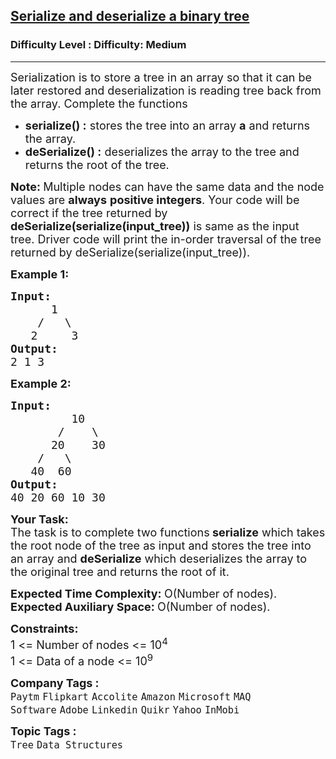 <h2><a href="https://www.geeksforgeeks.org/problems/serialize-and-deserialize-a-binary-tree/1?page=1&sprint=1dc57e2ec6cbc5b6ba56c01c88636a16&sortBy=submissions">Serialize and deserialize a binary tree</a></h2><h3>Difficulty Level : Difficulty: Medium</h3><hr><div class="problems_problem_content__Xm_eO"><p><span style="font-size: 18px;">Serialization is to store a tree in an array so that it can be later restored and deserialization is reading tree back from the array. Complete the functions</span></p>
<ul>
<li><span style="font-size: 18px;"><strong>serialize() :</strong>&nbsp;stores the tree into an array <strong>a</strong> and returns the array.</span></li>
<li><span style="font-size: 18px;"><strong>deSerialize() :</strong> deserializes the array to the tree and returns the root of the tree.</span></li>
</ul>
<p><span style="font-size: 18px;"><strong>Note: </strong>Multiple nodes can have the same data and the node values are <strong>always</strong> <strong>positive integers</strong>. Your code will be correct if the tree returned by <strong>deSerialize(serialize(input_tree))</strong> is same as the input tree. Driver code will print the in-order traversal of the tree returned by </span><span style="font-size: 18px;">deSerialize(serialize(input_tree)).</span></p>
<p><span style="font-size: 18px;"><strong>Example 1:</strong></span></p>
<pre><span style="font-size: 18px;"><strong>Input:
</strong>&nbsp; &nbsp;&nbsp; &nbsp;1
 &nbsp; &nbsp;/&nbsp; &nbsp;\
 &nbsp;&nbsp;2&nbsp; &nbsp;&nbsp;&nbsp;3
<strong>Output: <br></strong>2 1 3</span>
</pre>
<p><span style="font-size: 18px;"><strong>Example 2:</strong></span></p>
<pre><span style="font-size: 18px;"><strong>Input:
</strong>&nbsp; &nbsp; &nbsp; &nbsp; &nbsp;10
 &nbsp; &nbsp; &nbsp;&nbsp;/ &nbsp; &nbsp;\
 &nbsp; &nbsp;  20&nbsp; &nbsp; 30
 &nbsp;  /&nbsp;&nbsp; \
 &nbsp; 40&nbsp; 60
<strong>Output: <br></strong>40 20 60 10 30
</span></pre>
<p><span style="font-size: 18px;"><strong>Your Task:</strong><br>The task is to complete two&nbsp;functions<strong> serialize</strong> which takes the root node of the tree as input and stores the tree into an array&nbsp;and <strong>deSerialize</strong> which deserializes the array to the original tree and returns the root of it.</span></p>
<p><span style="font-size: 18px;"><strong>Expected Time Complexity:&nbsp;</strong>O(Number of nodes).<br><strong>Expected Auxiliary Space:&nbsp;</strong>O(Number of nodes).</span></p>
<p><span style="font-size: 18px;"><strong>Constraints:</strong><br>1 &lt;= Number of nodes &lt;= 10<sup>4</sup><br>1 &lt;= Data of a node &lt;= 10<sup>9</sup></span></p></div><p><span style=font-size:18px><strong>Company Tags : </strong><br><code>Paytm</code>&nbsp;<code>Flipkart</code>&nbsp;<code>Accolite</code>&nbsp;<code>Amazon</code>&nbsp;<code>Microsoft</code>&nbsp;<code>MAQ Software</code>&nbsp;<code>Adobe</code>&nbsp;<code>Linkedin</code>&nbsp;<code>Quikr</code>&nbsp;<code>Yahoo</code>&nbsp;<code>InMobi</code>&nbsp;<br><p><span style=font-size:18px><strong>Topic Tags : </strong><br><code>Tree</code>&nbsp;<code>Data Structures</code>&nbsp;